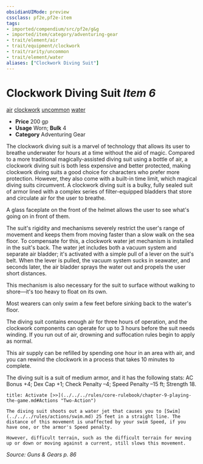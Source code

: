 ```yaml
---
obsidianUIMode: preview
cssclass: pf2e,pf2e-item
tags:
- imported/compendium/src/pf2e/g&g
- imported/item/category/adventuring-gear
- trait/element/air
- trait/equipment/clockwork
- trait/rarity/uncommon
- trait/element/water
aliases: ["Clockwork Diving Suit"]
---
```

# Clockwork Diving Suit *Item 6*  
[air](air.md)  [clockwork](clockwork-g-g.md)  [uncommon](uncommon.md)  [water](water.md)  

- **Price** 200 gp
- **Usage** Worn; **Bulk** 4
- **Category** Adventuring Gear

The clockwork diving suit is a marvel of technology that allows its user to breathe underwater for hours at a time without the aid of magic. Compared to a more traditional magically-assisted diving suit using a bottle of air, a clockwork diving suit is both less expensive and better protected, making clockwork diving suits a good choice for characters who prefer more protection. However, they also come with a built-in time limit, which magical diving suits circumvent. A clockwork diving suit is a bulky, fully sealed suit of armor lined with a complex series of filter-equipped bladders that store and circulate air for the user to breathe.

A glass faceplate on the front of the helmet allows the user to see what's going on in front of them.

The suit's rigidity and mechanisms severely restrict the user's range of movement and keeps them from moving faster than a slow walk on the sea floor. To compensate for this, a clockwork water jet mechanism is installed in the suit's back. The water jet includes both a vacuum system and separate air bladder; it's activated with a simple pull of a lever on the suit's belt. When the lever is pulled, the vacuum system sucks in seawater, and seconds later, the air bladder sprays the water out and propels the user short distances.

This mechanism is also necessary for the suit to surface without walking to shore—it's too heavy to float on its own.

Most wearers can only swim a few feet before sinking back to the water's floor.

The diving suit contains enough air for three hours of operation, and the clockwork components can operate for up to 3 hours before the suit needs winding. If you run out of air, drowning and suffocation rules begin to apply as normal.

This air supply can be refilled by spending one hour in an area with air, and you can rewind the clockwork in a process that takes 10 minutes to complete.

The diving suit is a suit of medium armor, and it has the following stats: AC Bonus +4; Dex Cap +1; Check Penalty –4; Speed Penalty –15 ft; Strength 18.

```ad-embed-ability
title: Activate [>>](../../../rules/core-rulebook/chapter-9-playing-the-game.md#Actions "Two-Action")

The diving suit shoots out a water jet that causes you to [Swim](../../../rules/actions/swim.md) 25 feet in a straight line. The distance of this movement is unaffected by your swim Speed, if you have one, or the armor's Speed penalty.

However, difficult terrain, such as the difficult terrain for moving up or down or moving against a current, still slows this movement.
```

*Source: Guns & Gears p. 86*
